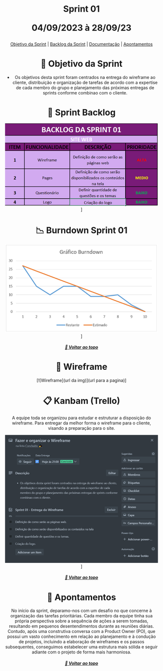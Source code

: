 <div align="center">
<h1>Sprint 01  <br>
<p>04/09/2023 à 28/09/23
</div>
<center> <a  href="# :dart: Objetivo da Sprint">Objetivo da Sprint</a> | <a  href="# :triangular_flag_on_post: Sprint Backlog">Backlog da Sprint</a> | <a  href="# :page_facing_up: Wireframe">Documentação</a> | <a  href="#pushpin-apontamentos">Apontamentos</a>

# :dart: Objetivo da Sprint

- Os objetivos desta sprint foram centrados na entrega do wireframe ao cliente, distribuição e organização de tarefas de acordo com a expertise de cada membro do grupo e planejamento das próximas entregas de sprints conforme combinao com o cliente.

# :triangular_flag_on_post: Sprint Backlog

[![Sprint Backlog](./Sprint_BackLogList.PNG)](./Sprint_BackLogList.PNG)]

# :chart_with_downwards_trend: Burndown Sprint 01

[![Brundown Sprint01](./Burndown_Sprint01.PNG)](./Burndown_Sprint01.PNG)]

##### [:rocket: Voltar ao topo ](#dart-objetico-da-sprint)

# :page_facing_up: Wireframe

[![Wireframe](url da img)](url para a pagina)]

# :clipboard: Kanbam (Trello)

A equipe toda se organizou para estudar e estruturar a disposição do wireframe. Para entregar da melhor forma o wireframe para o cliente, visando a preparação para o site.

[![Kanbam Trello](./Trello.PNG)](./Trello.PNG)]

##### [:rocket: Voltar ao topo ](#dart-objetico-da-sprint)

# :pushpin: Apontamentos

No início da sprint, deparamo-nos com um desafio no que concerne à organização das tarefas prioritárias. Cada membro da equipe tinha sua própria perspectiva sobre a sequência de ações a serem tomadas, resultando em pequenos desentendimentos durante as reuniões diárias. Contudo, após uma construtiva conversa com a Product Owner (PO), que possui um vasto conhecimento em relação ao planejamento e à condução de projetos, incluindo a elaboração de wireframes e os passos subsequentes, conseguimos estabelecer uma estrutura mais sólida e seguir adiante com o projeto de forma mais harmoniosa.

##### [:rocket: Voltar ao topo ](#dart-objetico-da-sprint)
